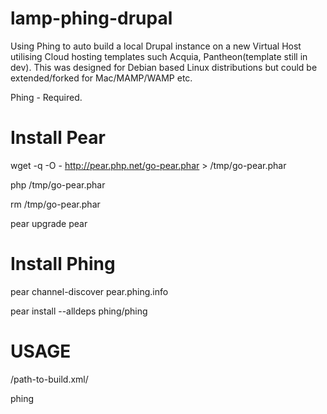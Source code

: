lamp-phing-drupal
=================

Using Phing to auto build a local Drupal instance on a new Virtual Host utilising Cloud hosting templates such Acquia, Pantheon(template still in dev).
This was designed for Debian based Linux distributions but could be extended/forked for Mac/MAMP/WAMP etc.

Phing - Required.

# Install Pear
wget -q -O - http://pear.php.net/go-pear.phar > /tmp/go-pear.phar

php /tmp/go-pear.phar

rm /tmp/go-pear.phar

pear upgrade pear

 
# Install Phing
pear channel-discover pear.phing.info

pear install --alldeps phing/phing


# USAGE 
/path-to-build.xml/

phing




